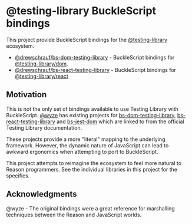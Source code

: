 # @testing-library BuckleScript bindings

This project provide BuckleScript bindings for the [@testing-library](https://testing-library.com/) ecosystem.

- [@drewschrauf/bs-dom-testing-library](./packages/bs-dom-testing-library/README.md) - BuckleScript bindings for [@testing-library/dom](https://github.com/testing-library/dom-testing-library).
- [@drewschrauf/bs-react-testing-library](./packages/bs-react-testing-library/README.md) - BuckleScript bindings for [@testing-library/react](https://github.com/testing-library/react-testing-library)

## Motivation

This is not the only set of bindings available to use Testing Library with BuckleScript. [@wyze](https://github.com/wyze) has existing projects for [bs-dom-testing-library](https://github.com/wyze/bs-dom-testing-library), [bs-react-testing-library](https://github.com/wyze/bs-react-testing-library) and [bs-jest-dom](https://github.com/wyze/bs-jest-dom) which are linked to from the official Testing Library documentation.

These projects provide a more "literal" mapping to the underlying framework. However, the dynamic nature of JavaScript can lead to awkward ergonomics when attempting to port to BuckleScript.

This project attempts to reimagine the ecosystem to feel more natural to Reason programmers. See the individual libraries in this project for the specifics.

## Acknowledgments

@wyze - The original bindings were a great reference for marshalling techniques between the Reason and JavaScript worlds.